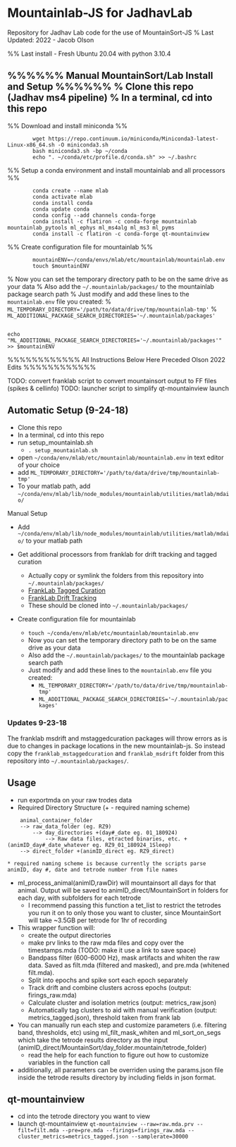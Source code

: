 Mountainlab-JS for JadhavLab
======

Repository for Jadhav Lab code for the use of MountainSort-JS
% Last Updated: 2022 - Jacob Olson

%% Last install - Fresh Ubuntu 20.04 with python 3.10.4


%%%%%%   Manual MountainSort/Lab Install and Setup %%%%%%
% Clone this repo (Jadhav ms4 pipeline)
% In a terminal, cd into this repo
------
%% Download and install miniconda %%
```shell
        wget https://repo.continuum.io/miniconda/Miniconda3-latest-Linux-x86_64.sh -O miniconda3.sh
        bash miniconda3.sh -bp ~/conda
        echo ". ~/conda/etc/profile.d/conda.sh" >> ~/.bashrc
```

%% Setup a conda environment and install mountainlab and all processors %%
```shell
        conda create --name mlab
        conda activate mlab
        conda install conda
        conda update conda
        conda config --add channels conda-forge
        conda install -c flatiron -c conda-forge mountainlab mountainlab_pytools ml_ephys ml_ms4alg ml_ms3 ml_pyms
        conda install -c flatiron -c conda-forge qt-mountainview
```

%% Create configuration file for mountainlab %%
```shell
        mountainENV=~/conda/envs/mlab/etc/mountainlab/mountainlab.env
        touch $mountainENV
```

% Now you can set the temporary directory path to be on the same drive as your data
% Also add the `~/.mountainlab/packages/` to the mountainlab package search path
% Just modify and add these lines to the `mountainlab.env` file you created:
    % `ML_TEMPORARY_DIRECTORY='/path/to/data/drive/tmp/mountainlab-tmp'`
    % `ML_ADDITIONAL_PACKAGE_SEARCH_DIRECTORIES='~/.mountainlab/packages'`
```shell

echo "ML_ADDITIONAL_PACKAGE_SEARCH_DIRECTORIES='~/.mountainlab/packages'" >> $mountainENV
```

%%%%%%%%%%%% All Instructions Below Here Preceded Olson 2022 Edits %%%%%%%%%%%%

TODO: convert franklab script to convert mountainsort output to FF files (spikes & cellinfo)
TODO: launcher script to simplify qt-mountainview launch

Automatic Setup (9-24-18)
------
* Clone this repo
* In a terminal, cd into this repo
* run  setup_mountainlab.sh
    * `. setup_mountainlab.sh`
* open  `~/conda/env/mlab/etc/mountainlab/mountainlab.env` in text editor of your choice
* add `ML_TEMPORARY_DIRECTORY='/path/to/data/drive/tmp/mountainlab-tmp'`
* To your matlab path, add `~/conda/env/mlab/lib/node_modules/mountainlab/utilities/matlab/mdaio/`


Manual Setup


* Add `~/conda/env/mlab/lib/node_modules/mountainlab/utilities/matlab/mdaio/` to your matlab path

* Get additional processors from franklab for drift tracking and tagged curation
    * Actually copy or symlink the folders from this repository into `~/.mountainlab/packages/`
    * [FrankLab Tagged Curation](https://bitbucket.org/franklab/franklab_mstaggedcuration/src/master/)
    * [FrankLab Drift Tracking](https://bitbucket.org/franklab/franklab_msdrift/src/master/)
    * These should be cloned into `~/.mountainlab/packages/`

* Create configuration file for mountainlab
    * `touch ~/conda/env/mlab/etc/mountainlab/mountainlab.env`
    * Now you can set the temporary directory path to be on the same drive as your data
    * Also add the `~/.mountainlab/packages/` to the mountainlab package search path
    * Just modify and add these lines to the `mountainlab.env` file you created:
        * `ML_TEMPORARY_DIRECTORY='/path/to/data/drive/tmp/mountainlab-tmp'`
        * `ML_ADDITIONAL_PACKAGE_SEARCH_DIRECTORIES='~/.mountainlab/packages'`

### Updates 9-23-18
The franklab msdrift and mstaggedcuration packages will throw errors as is due to changes in package locations in the new mountainlab-js. So instead copy the `franklab_mstaggedcuration` and `franklab_msdrift` folder from this repository into `~/.mountainlab/packages/`.

Usage
------
* run exportmda on your raw trodes data
* Required Directory Structure (+ - required naming scheme)
```
    animal_container_folder
    --> raw_data_folder (eg. RZ9)
        --> day_directories +(day#_date eg. 01_180924)
            --> Raw data files, etracted binaries, etc. +(animID_day#_date_whatever eg. RZ9_01_180924_1Sleep)
    --> direct_folder +(animID_direct eg. RZ9_direct)
```
    * required naming scheme is because currently the scripts parse animID, day #, date and tetrode number from file names
* ml_process_animal(animID,rawDir) will mountainsort all days for that animal. Output will be saved to animID_direct/MountainSort in folders for each day, with subfolders for each tetrode
    * I recommend passing this function a tet_list to restrict the tetrodes you run it on to only those you want to cluster, since MountainSort will take ~3.5GB per tetrode for 1hr of recording
* This wrapper function will:
    * create the output directories
    * make prv links to the raw mda files and copy over the timestamps.mda (TODO: make it use a link to save space)
    * Bandpass filter (600-6000 Hz), mask artifacts and whiten  the raw data. Saved as filt.mda (filtered and masked), and pre.mda (whitened filt.mda).
    * Split into epochs and spike sort each epoch separately
    * Track drift and combine clusters across epochs (output: firings_raw.mda)
    * Calculate cluster and isolation metrics (output: metrics_raw.json)
    * Automatically tag clusters to aid with manual verification (output: metrics_tagged.json), threshold taken from frank lab
* You can manually run each step and customize parameters (i.e. filtering band, thresholds, etc) using ml_filt_mask_whiten and ml_sort_on_segs which take the tetrode results directory as the input (animID_direct/MountainSort/day_folder.mountain/tetrode_folder)
    * read the help for each function to figure out how to customize variables in the function call
* additionally, all parameters  can be overriden using the params.json file inside the tetrode results directory by including fields in json format.

qt-mountainview
------
* cd into the tetrode directory you want to view
* launch qt-mountainview
    `qt-mountainview --raw=raw.mda.prv --filt=filt.mda --pre=pre.mda --firings=firings_raw.mda --cluster_metrics=metrics_tagged.json --samplerate=30000`
